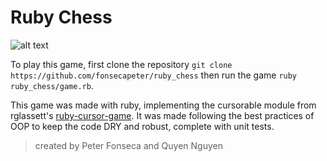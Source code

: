 # Ruby Chess

![alt text]( https://github.com/fonsecapeter/ruby_chess/media/sc.png "screenshot")

To play this game, first clone the repository `git clone https://github.com/fonsecapeter/ruby_chess` then run the game `ruby ruby_chess/game.rb`.

This game was made with ruby, implementing the cursorable module from rglassett's [ruby-cursor-game](https://github.com/rglassett/ruby-cursor-game). It was made following the best practices of OOP to keep the code DRY and robust, complete with unit tests.

> created by Peter Fonseca and Quyen Nguyen
